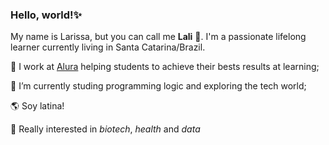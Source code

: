 ### Hello, world!✨

My name is Larissa, but you can call me **Lali** :leaves:. I'm a passionate lifelong learner currently living in Santa Catarina/Brazil.

 🔭 I work at [Alura](https://www.alura.com.br/) helping students to achieve their bests results at learning;
 
:full_moon_with_face: I’m currently studing programming logic and exploring the tech world;

:earth_americas: Soy latina!

:deciduous_tree: Really interested in *biotech*, *health* and *data*

